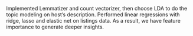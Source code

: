 Implemented Lemmatizer and count vectorizer, then choose LDA to do the topic modeling on host’s description. 
Performed linear regressions with ridge, lasso and elastic net on listings data.
As a result, we have feature importance to generate deeper insights. 
